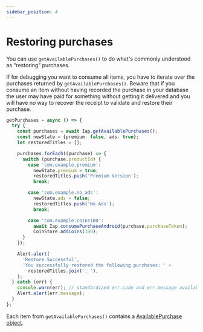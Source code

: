 ```yaml
---
sidebar_position: 4
---
```


# Restoring purchases

You can use `getAvailablePurchases()` to do what's commonly understood as “restoring” purchases.

If for debugging you want to consume all items, you have to iterate over the purchases returned by `getAvailablePurchases()`. Beware that if you consume an item without having recorded the purchase in your database the user may have paid for something without getting it delivered and you will have no way to recover the receipt to validate and restore their purchase.

```ts
getPurchases = async () => {
  try {
    const purchases = await Iap.getAvailablePurchases();
    const newState = {premium: false, ads: true};
    let restoredTitles = [];

    purchases.forEach((purchase) => {
      switch (purchase.productId) {
        case 'com.example.premium':
          newState.premium = true;
          restoredTitles.push('Premium Version');
          break;

        case 'com.example.no_ads':
          newState.ads = false;
          restoredTitles.push('No Ads');
          break;

        case 'com.example.coins100':
          await Iap.consumePurchaseAndroid(purchase.purchaseToken);
          CoinStore.addCoins(100);
      }
    });

    Alert.alert(
      'Restore Successful',
      'You successfully restored the following purchases: ' +
        restoredTitles.join(', '),
    );
  } catch (err) {
    console.warn(err); // standardized err.code and err.message available
    Alert.alert(err.message);
  }
};
```

Each item from `getAvailablePurchases()` contains a [AvailablePurchase object](../api_reference/available_purchase).
